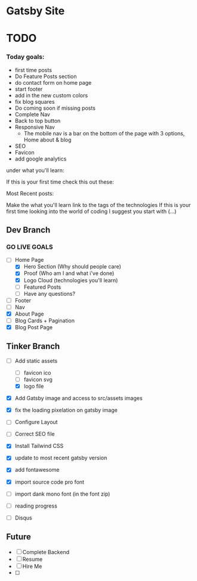 # Gatsby Site

# TODO
### Today goals:

- first time posts
- Do Feature Posts section
- do contact form on home page
- start footer
- add in the new custom colors
- fix blog squares
- Do coming soon if missing posts
- Complete Nav
- Back to top button
- Responsive Nav
    - The mobile nav is a bar on the bottom of the page with 3 options, Home about & blog
- SEO
- Favicon
- add google analytics

under what you'll learn:

If this is your first time check this out these:

Most Recent posts:

Make the what you'll learn link to the tags of the technologies
If this is your first time looking into the world of coding I suggest you start with (…)



## Dev Branch

### GO LIVE GOALS

- [ ] Home Page
  - [x] Hero Section (Why should people care)
  - [x] Proof (Who am I and what i've done)
  - [x] Logo Cloud (technologies you'll learn)
  - [ ] Featured Posts
  - [ ] Have any questions?
- [ ] Footer
- [ ] Nav
- [x] About Page
- [ ] Blog Cards + Pagination
- [x] Blog Post Page

## Tinker Branch

- [ ] Add static assets
  - [ ] favicon ico
  - [ ] favicon svg
  - [x] logo file
- [x] Add Gatsby image and access to src/assets images
- [x] fix the loading pixelation on gatsby image
- [ ] Configure Layout
- [ ] Correct SEO file
- [x] Install Tailwind CSS
- [x] update to most recent gatsby version
- [x] add fontawesome
- [x] import source code pro font
- [ ] import dank mono font (in the font zip)
- [ ] reading progress
- [ ] Disqus


## Future

- [ ] Complete Backend
- [ ] Resume
- [ ] Hire Me
- [ ]
